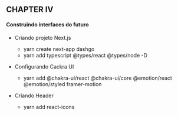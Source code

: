 ## CHAPTER IV

#### Construindo interfaces do futuro

- Criando projeto Next.js

  - yarn create next-app dashgo
  - yarn add typescript @types/react @types/node -D

- Configurando Cackra UI

  - yarn add @chakra-ui/react @chakra-ui/core @emotion/react @emotion/styled framer-motion

- Criando Header

  - yarn add react-icons

  
